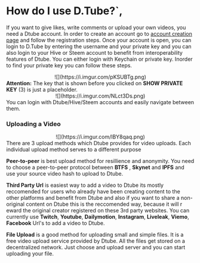# How do I use D.Tube?`,

 If you want to give likes, write comments or upload your own videos, you need a Dtube account.  In order to create an account go to [account creation page](https://signup.d.tube/) and follow the registration steps.
Once your account is open, you can login to D.Tube by entering the username and your private key and you can also login to your Hive or Steem account to benefit from interoperability features of Dtube. You can either login with Keychain or private key. Inorder to find your private key you can follow these steps.

<center>![](https://i.imgur.com/pKSUBTg.png)</center>
<div class="alert alert-info"><b>Attention:</b> The key that is shown before you clicked on <b>SHOW PRIVATE KEY</b> (3) is just a placeholder.</div>

<center>![](https://i.imgur.com/NLct3Ds.png)</center>
You can login with Dtube/Hive/Steem accounts and easily navigate between them.

### Uploading a Video
<center>![](https://i.imgur.com/lBY8qaq.png)</center>
There are 3 upload methods which Dtube provides for video uploads. Each individual upload method serves to a different purpose

**Peer-to-peer** is best upload method for resillience and anonymity. You need to choose a peer-to-peer protocol between **BTFS** , **Skynet** and **IPFS** and use your source video hash to upload to Dtube.

**Third Party Url** is easiest way to add a video to Dtube its mostly reccomended for users who already have been creating content to the other platforms and benefit from Dtube and also if you want to share a non-original content on Dtube this is the reccomended way, because it will r eward the original creator registered on these 3rd party websites. You can currently use **Twitch**, **Youtube**, **Dailymotion**, **Instagram**, **Liveleak**, **Viemo**, **Facebook** Url's to add a video to Dtube. 

**File Upload** is a good method for uploading small and simple files. It is a free video upload service provided by Dtube. All the files get stored on a decentralized network. Just choose and upload server and you can start uploading your file.
